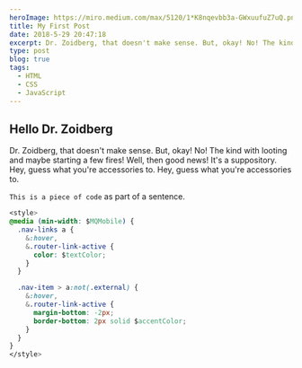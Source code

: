 ```yaml
---
heroImage: https://miro.medium.com/max/5120/1*K8nqevbb3a-GWxuufuZ7uQ.png
title: My First Post
date: 2018-5-29 20:47:18
excerpt: Dr. Zoidberg, that doesn't make sense. But, okay! No! The kind with looting and maybe starting a few fires! Well, then good news! It's a suppository. Hey, guess what you're accessories to. Hey, guess what you're accessories to.
type: post
blog: true
tags:
  - HTML
  - CSS
  - JavaScript
---
```


## Hello Dr. Zoidberg

Dr. Zoidberg, that doesn't make sense. But, okay! No! The kind with looting and maybe starting a few fires! Well, then good news! It's a suppository. Hey, guess what you're accessories to. Hey, guess what you're accessories to.

`This is a piece of code` as part of a sentence.

```css
<style>
@media (min-width: $MQMobile) {
  .nav-links a {
    &:hover,
    &.router-link-active {
      color: $textColor;
    }
  }

  .nav-item > a:not(.external) {
    &:hover,
    &.router-link-active {
      margin-bottom: -2px;
      border-bottom: 2px solid $accentColor;
    }
  }
}
</style>
```
